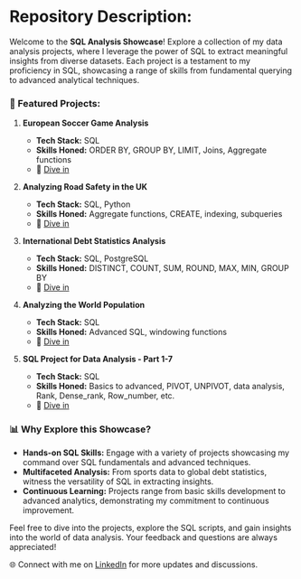 # Repository Description:


Welcome to the **SQL Analysis Showcase**! Explore a collection of my data analysis projects, where I leverage the power of SQL to extract meaningful insights from diverse datasets. Each project is a testament to my proficiency in SQL, showcasing a range of skills from fundamental querying to advanced analytical techniques.

### 🚀 Featured Projects:

1. **European Soccer Game Analysis**
   - **Tech Stack:** SQL
   - **Skills Honed:** ORDER BY, GROUP BY, LIMIT, Joins, Aggregate functions
   - 🔗 [Dive in](https://lnkd.in/gFa_E2XA)

2. **Analyzing Road Safety in the UK**
   - **Tech Stack:** SQL, Python
   - **Skills Honed:** Aggregate functions, CREATE, indexing, subqueries
   - 🔗 [Dive in](https://lnkd.in/dbEAKY2G)

3. **International Debt Statistics Analysis**
   - **Tech Stack:** SQL, PostgreSQL
   - **Skills Honed:** DISTINCT, COUNT, SUM, ROUND, MAX, MIN, GROUP BY
   - 🔗 [Dive in](https://lnkd.in/g5VgYEaS)

4. **Analyzing the World Population**
   - **Tech Stack:** SQL
   - **Skills Honed:** Advanced SQL, windowing functions
   - 🔗 [Dive in](https://lnkd.in/drD4b72q)

5. **SQL Project for Data Analysis - Part 1-7**
   - **Tech Stack:** SQL
   - **Skills Honed:** Basics to advanced, PIVOT, UNPIVOT, data analysis, Rank, Dense_rank, Row_number, etc.
   - 🔗 [Dive in](https://lnkd.in/gDimC5s5)

### 📊 Why Explore this Showcase?

- **Hands-on SQL Skills:** Engage with a variety of projects showcasing my command over SQL fundamentals and advanced techniques.
- **Multifaceted Analysis:** From sports data to global debt statistics, witness the versatility of SQL in extracting insights.
- **Continuous Learning:** Projects range from basic skills development to advanced analytics, demonstrating my commitment to continuous improvement.

Feel free to dive into the projects, explore the SQL scripts, and gain insights into the world of data analysis. Your feedback and questions are always appreciated!

🌐 Connect with me on [LinkedIn](https://www.linkedin.com/in/jay-karanja/) for more updates and discussions.

